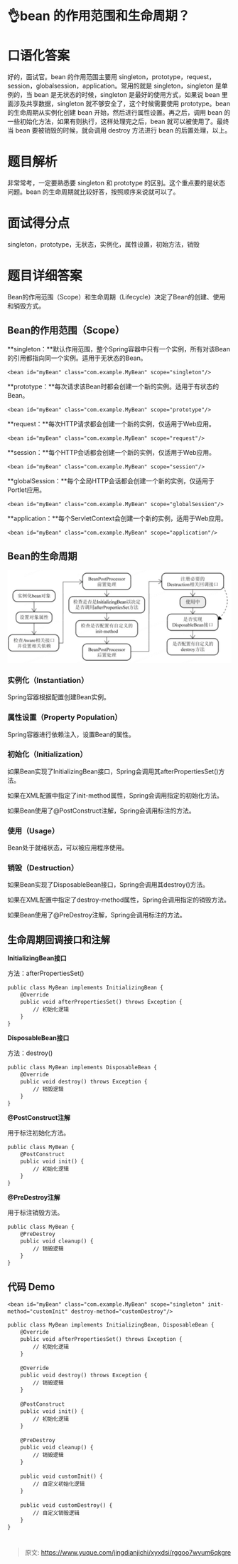 # 👌bean 的作用范围和生命周期？

# 口语化答案
好的，面试官。bean 的作用范围主要用 singleton，prototype，request，session，globalsession，application。常用的就是 singleton，singleton 是单例的，当 bean 是无状态的时候，singleton 是最好的使用方式，如果说 bean 里面涉及共享数据，singleton 就不够安全了，这个时候需要使用 prototype。bean 的生命周期从实例化创建 bean 开始，然后进行属性设置。再之后，调用 bean 的一些初始化方法，如果有则执行，这样处理完之后，bean 就可以被使用了。最终当 bean 要被销毁的时候，就会调用 destroy 方法进行 bean 的后置处理，以上。

# 题目解析
非常常考，一定要熟悉要 singleton 和 prototype 的区别。这个重点要的是状态问题。bean 的生命周期就比较好答，按照顺序来说就可以了。

# 面试得分点
singleton，prototype，无状态，实例化，属性设置，初始方法，销毁

# 题目详细答案
Bean的作用范围（Scope）和生命周期（Lifecycle）决定了Bean的创建、使用和销毁方式。

## Bean的作用范围（Scope）
**singleton：**默认作用范围，整个Spring容器中只有一个实例，所有对该Bean的引用都指向同一个实例。适用于无状态的Bean。

```plain
<bean id="myBean" class="com.example.MyBean" scope="singleton"/>
```

**prototype：**每次请求该Bean时都会创建一个新的实例。适用于有状态的Bean。

```plain
<bean id="myBean" class="com.example.MyBean" scope="prototype"/>
```

**request：**每次HTTP请求都会创建一个新的实例，仅适用于Web应用。

```plain
<bean id="myBean" class="com.example.MyBean" scope="request"/>
```

**session：**每个HTTP会话都会创建一个新的实例，仅适用于Web应用。

```plain
<bean id="myBean" class="com.example.MyBean" scope="session"/>
```

**globalSession：**每个全局HTTP会话都会创建一个新的实例，仅适用于Portlet应用。

```plain
<bean id="myBean" class="com.example.MyBean" scope="globalSession"/>
```

**application：**每个ServletContext会创建一个新的实例，适用于Web应用。

```plain
<bean id="myBean" class="com.example.MyBean" scope="application"/>
```

## Bean的生命周期
![1724754790092-94de9a92-f85f-4b0f-851d-62174f065951.png](./img/DUD24bv6N1y1lj5S/1724754790092-94de9a92-f85f-4b0f-851d-62174f065951-257549.png)

### 实例化（Instantiation）
Spring容器根据配置创建Bean实例。

### 属性设置（Property Population）
Spring容器进行依赖注入，设置Bean的属性。

### 初始化（Initialization）
如果Bean实现了InitializingBean接口，Spring会调用其afterPropertiesSet()方法。

如果在XML配置中指定了init-method属性，Spring会调用指定的初始化方法。

如果Bean使用了@PostConstruct注解，Spring会调用标注的方法。

### 使用（Usage）
Bean处于就绪状态，可以被应用程序使用。

### 销毁（Destruction）
如果Bean实现了DisposableBean接口，Spring会调用其destroy()方法。

如果在XML配置中指定了destroy-method属性，Spring会调用指定的销毁方法。

如果Bean使用了@PreDestroy注解，Spring会调用标注的方法。

## 生命周期回调接口和注解
**InitializingBean接口**

方法：afterPropertiesSet()

```plain
public class MyBean implements InitializingBean {
    @Override
    public void afterPropertiesSet() throws Exception {
        // 初始化逻辑
    }
}
```

**DisposableBean接口**

方法：destroy()

```plain
public class MyBean implements DisposableBean {
    @Override
    public void destroy() throws Exception {
        // 销毁逻辑
    }
}
```

**@PostConstruct注解**

用于标注初始化方法。

```plain
public class MyBean {
    @PostConstruct
    public void init() {
        // 初始化逻辑
    }
}
```

**@PreDestroy注解**

用于标注销毁方法。

```plain
public class MyBean {
    @PreDestroy
    public void cleanup() {
        // 销毁逻辑
    }
}
```

## 代码 Demo
```plain
<bean id="myBean" class="com.example.MyBean" scope="singleton" init-method="customInit" destroy-method="customDestroy"/>
```

```plain
public class MyBean implements InitializingBean, DisposableBean {
    @Override
    public void afterPropertiesSet() throws Exception {
        // 初始化逻辑
    }

    @Override
    public void destroy() throws Exception {
        // 销毁逻辑
    }

    @PostConstruct
    public void init() {
        // 初始化逻辑
    }

    @PreDestroy
    public void cleanup() {
        // 销毁逻辑
    }

    public void customInit() {
        // 自定义初始化逻辑
    }

    public void customDestroy() {
        // 自定义销毁逻辑
    }
}
```

# 


> 原文: <https://www.yuque.com/jingdianjichi/xyxdsi/rggoo7wvum6qkgre>